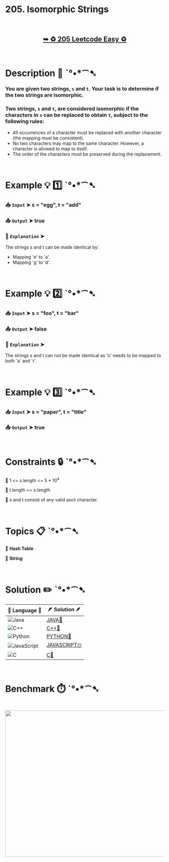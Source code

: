 # 205. Isomorphic Strings

</br>

<h2 align="center"> 

<a href="https://leetcode.com/problems/isomorphic-strings/description/?envType=study-plan-v2&envId=top-interview-150"><strong>➥ ♻️ 205 Leetcode Easy ♻️ </strong></a>
</h2>

</br>

# Description 📜 ˋ°•*⁀➷

### You are given two strings, `s` and `t`. Your task is to determine if the two strings are isomorphic.

### Two strings, `s` and `t`, are considered isomorphic if the characters in `s` can be replaced to obtain `t`, subject to the following rules:

- All occurrences of a character must be replaced with another character (the mapping must be consistent).
- No two characters may map to the same character. However, a character is allowed to map to itself.
- The order of the characters must be preserved during the replacement.

</br>

# Example 💡 1️⃣ ˋ°•*⁀➷

  ### 📥 `Input`  ➤ s = "egg", t = "add"

  ### 📤 `Output`  ➤ true

  ### 🔦 `Explanation`  ➤
The strings s and t can be made identical by:

- Mapping 'e' to 'a'.
- Mapping 'g' to 'd'.

</br>

# Example 💡 2️⃣ ˋ°•*⁀➷

  ### 📥 `Input` ➤ s = "foo", t = "bar"

  ### 📤 `Output`  ➤ false

  ### 🔦 `Explanation` ➤
The strings s and t can not be made identical as 'o' needs to be mapped to both 'a' and 'r'.

</br>

# Example 💡 3️⃣ ˋ°•*⁀➷

  ### 📥 `Input` ➤ s = "paper", t = "title"

  ### 📤 `Output`  ➤ true

</br>

# Constraints 🔒 ˋ°•*⁀➷

🔹 1 <= s.length <= 5 * 10<sup>4</sup> </br>

🔹 t.length == s.length </br>

🔹 s and t consist of any valid ascii character. </br>

</br>

# Topics 📋 ˋ°•*⁀➷

🔸 **Hash Table**  </br>

🔸 **String**  </br>

</br>

# Solution ✏️ ˋ°•*⁀➷

| 📒 Language 📒  | 🪶 Solution 🪶 |
| ------------- | ------------- |
|  ![Java](https://img.shields.io/badge/java-%23ED8B00.svg?style=for-the-badge&logo=openjdk&logoColor=white)  | [JAVA🍁]() |
|  ![C++](https://img.shields.io/badge/c++-%2300599C.svg?style=for-the-badge&logo=c%2B%2B&logoColor=white)  | [C++🎲]()  |
|  ![Python](https://img.shields.io/badge/python-3670A0?style=for-the-badge&logo=python&logoColor=ffdd54)    | [PYTHON🍰]() |
| ![JavaScript](https://img.shields.io/badge/javascript-%23323330.svg?style=for-the-badge&logo=javascript&logoColor=%23F7DF1E)   | [JAVASCRIPT☃️]() |
|   ![C](https://img.shields.io/badge/c-%2300599C.svg?style=for-the-badge&logo=c&logoColor=white)   | [C💖]()  |

</br>

# Benchmark ⏱️ ˋ°•*⁀➷

<h1  align="center" >

<img src ="https://github.com/user-attachments/assets/52066b97-bf2f-4580-b572-1174ace55f14" width = "700px" height="462px" />

</h1>
